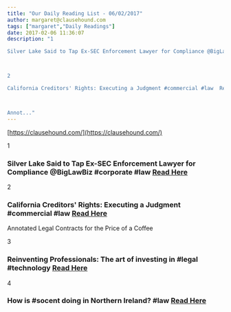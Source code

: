 ```yaml
---
title: "Our Daily Reading List - 06/02/2017"
author: margaret@clausehound.com
tags: ["margaret","Daily Readings"]
date: 2017-02-06 11:36:07
description: "1

Silver Lake Said to Tap Ex-SEC Enforcement Lawyer for Compliance @BigLawBiz #corporate #law  Read Here



2

California Creditors' Rights: Executing a Judgment #commercial #law  Read Here



Annot..."
---
```


[https://clausehound.com/](https://clausehound.com/)

1

### Silver Lake Said to Tap Ex-SEC Enforcement Lawyer for Compliance @BigLawBiz #corporate #law  [Read Here](https://goo.gl/yiK5HI)

2

### California Creditors' Rights: Executing a Judgment #commercial #law  [Read Here](https://goo.gl/PBpoJb)

Annotated Legal Contracts
for the Price of a Coffee

3

### Reinventing Professionals: The art of investing in #legal #technology  [Read Here](https://goo.gl/l1VsCG)

4

### How is #socent doing in Northern Ireland? #law  [Read Here](https://goo.gl/63jtG2)